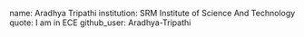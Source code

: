 name: Aradhya Tripathi
institution: SRM Institute of Science And Technology
quote: I am in ECE 
github_user: Aradhya-Tripathi